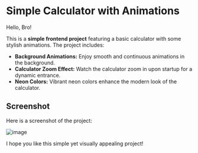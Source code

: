 # Simple Calculator with Animations

Hello, Bro!

This is a **simple frontend project** featuring a basic calculator with some stylish animations. The project includes:

- **Background Animations:** Enjoy smooth and continuous animations in the background.
- **Calculator Zoom Effect:** Watch the calculator zoom in upon startup for a dynamic entrance.
- **Neon Colors:** Vibrant neon colors enhance the modern look of the calculator.

## Screenshot
Here is a screenshot of the project:

![image](https://github.com/user-attachments/assets/44f3e521-818d-4ab0-a1b6-203280e9a9ac)

I hope you like this simple yet visually appealing project!
